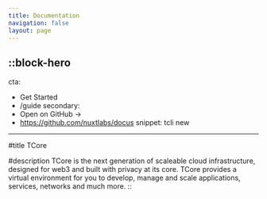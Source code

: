 ```yaml
---
title: Documentation
navigation: false
layout: page
---
```


::block-hero
---
cta:
  - Get Started
  - /guide
secondary:
  - Open on GitHub →
  - https://github.com/nuxtlabs/docus
snippet: tcli new
---

#title
TCore

#description
TCore is the next generation of scaleable cloud infrastructure, designed for web3 and built with privacy at its core. TCore provides a virtual environment for you to develop, manage and scale applications, services, networks and much more.
::